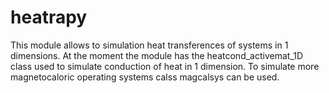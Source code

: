 # heatrapy

This module allows to simulation heat transferences of systems in 1 dimensions. 
At the moment the module has the heatcond_activemat_1D class used to simulate conduction of heat in 1 dimension.
To simulate more magnetocaloric operating systems calss magcalsys can be used.